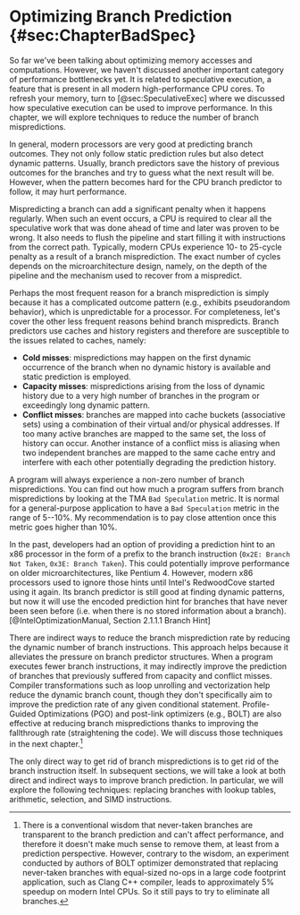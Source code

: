 # Optimizing Branch Prediction {#sec:ChapterBadSpec}

So far we've been talking about optimizing memory accesses and computations. However, we haven't discussed another important category of performance bottlenecks yet. It is related to speculative execution, a feature that is present in all modern high-performance CPU cores. To refresh your memory, turn to [@sec:SpeculativeExec] where we discussed how speculative execution can be used to improve performance. In this chapter, we will explore techniques to reduce the number of branch mispredictions.

In general, modern processors are very good at predicting branch outcomes. They not only follow static prediction rules but also detect dynamic patterns. Usually, branch predictors save the history of previous outcomes for the branches and try to guess what the next result will be. However, when the pattern becomes hard for the CPU branch predictor to follow, it may hurt performance.

Mispredicting a branch can add a significant penalty when it happens regularly. When such an event occurs, a CPU is required to clear all the speculative work that was done ahead of time and later was proven to be wrong. It also needs to flush the pipeline and start filling it with instructions from the correct path. Typically, modern CPUs experience 10- to 25-cycle penalty as a result of a branch misprediction. The exact number of cycles depends on the microarchitecture design, namely, on the depth of the pipeline and the mechanism used to recover from a mispredict.

Perhaps the most frequent reason for a branch misprediction is simply because it has a complicated outcome pattern (e.g., exhibits pseudorandom behavior), which is unpredictable for a processor. For completeness, let's cover the other less frequent reasons behind branch mispredicts. Branch predictors use caches and history registers and therefore are susceptible to the issues related to caches, namely:

- **Cold misses**: mispredictions may happen on the first dynamic occurrence of the branch when no dynamic history is available and static prediction is employed.
- **Capacity misses**: mispredictions arising from the loss of dynamic history due to a very high number of branches in the program or exceedingly long dynamic pattern.
- **Conflict misses**: branches are mapped into cache buckets (associative sets) using a combination of their virtual and/or physical addresses. If too many active branches are mapped to the same set, the loss of history can occur. Another instance of a conflict miss is aliasing when two independent branches are mapped to the same cache entry and interfere with each other potentially degrading the prediction history.

A program will always experience a non-zero number of branch mispredictions. You can find out how much a program suffers from branch mispredictions by looking at the TMA `Bad Speculation` metric. It is normal for a general-purpose application to have a `Bad Speculation` metric in the range of 5--10\%. My recommendation is to pay close attention once this metric goes higher than 10\%.

In the past, developers had an option of providing a prediction hint to an x86 processor in the form of a prefix to the branch instruction (`0x2E: Branch Not Taken`, `0x3E: Branch Taken`). This could potentially improve performance on older microarchitectures, like Pentium 4. However, modern x86 processors used to ignore those hints until Intel's RedwoodCove started using it again. Its branch predictor is still good at finding dynamic patterns, but now it will use the encoded prediction hint for branches that have never been seen before (i.e. when there is no stored information about a branch). [@IntelOptimizationManual, Section 2.1.1.1 Branch Hint]

There are indirect ways to reduce the branch misprediction rate by reducing the dynamic number of branch instructions. This approach helps because it alleviates the pressure on branch predictor structures. When a program executes fewer branch instructions, it may indirectly improve the prediction of branches that previously suffered from capacity and conflict misses. Compiler transformations such as loop unrolling and vectorization help reduce the dynamic branch count, though they don't specifically aim to improve the prediction rate of any given conditional statement. Profile-Guided Optimizations (PGO) and post-link optimizers (e.g., BOLT) are also effective at reducing branch mispredictions thanks to improving the fallthrough rate (straightening the code). We will discuss those techniques in the next chapter.[^1]

The only direct way to get rid of branch mispredictions is to get rid of the branch instruction itself. In subsequent sections, we will take a look at both direct and indirect ways to improve branch prediction. In particular, we will explore the following techniques: replacing branches with lookup tables, arithmetic, selection, and SIMD instructions.

[^1]: There is a conventional wisdom that never-taken branches are transparent to the branch prediction and can't affect performance, and therefore it doesn't make much sense to remove them, at least from a prediction perspective. However, contrary to the wisdom, an experiment conducted by authors of BOLT optimizer demonstrated that replacing never-taken branches with equal-sized no-ops in a large code footprint application, such as Clang C++ compiler, leads to approximately 5\% speedup on modern Intel CPUs. So it still pays to try to eliminate all branches.
